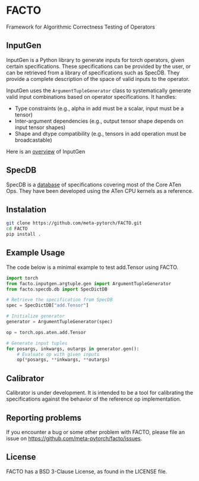 # FACTO

Framework for Algorithmic Correctness Testing of Operators

## InputGen

InputGen is a Python library to generate inputs for torch operators, given certain specifications. These specifications can be provided by the user, or can be retrieved from a library of specifications such as SpecDB. They provide a complete description of the space of valid inputs to the operator.

InputGen uses the `ArgumentTupleGenerator` class to systematically generate valid input combinations based on operator specifications. It handles:
- Type constraints (e.g., alpha in add must be a scalar, input must be a tensor)
- Inter-argument dependencies (e.g., output tensor shape depends on input tensor shapes)
- Shape and dtype compatibility (e.g., tensors in add operation must be broadcastable)

Here is an [overview](facto/inputgen/overview.md) of InputGen

## SpecDB

SpecDB is a [database](facto/specdb/db.py#L30) of specifications covering most of the Core ATen Ops. They have been developed using the ATen CPU kernels as a reference.

## Instalation
```bash
git clone https://github.com/meta-pytorch/FACTO.git
cd FACTO
pip install .
```

## Example Usage

The code below is a minimal example to test add.Tensor using FACTO.
```python
import torch
from facto.inputgen.argtuple.gen import ArgumentTupleGenerator
from facto.specdb.db import SpecDictDB

# Retrieve the specification from SpecDB
spec = SpecDictDB["add.Tensor"]

# Initialize generator
generator = ArgumentTupleGenerator(spec)

op = torch.ops.aten.add.Tensor

# Generate input tuples
for posargs, inkwargs, outargs in generator.gen():
    # Evaluate op with given inputs
    op(*posargs, **inkwargs, **outargs)
```

## Calibrator

Calibrator is under development. It is intended to be a tool for calibrating the specifications against the behavior of the reference op implementation.

## Reporting problems

If you encounter a bug or some other problem with FACTO, please file an issue on
https://github.com/meta-pytorch/facto/issues.

## License

FACTO has a BSD 3-Clause License, as found in the LICENSE file.
